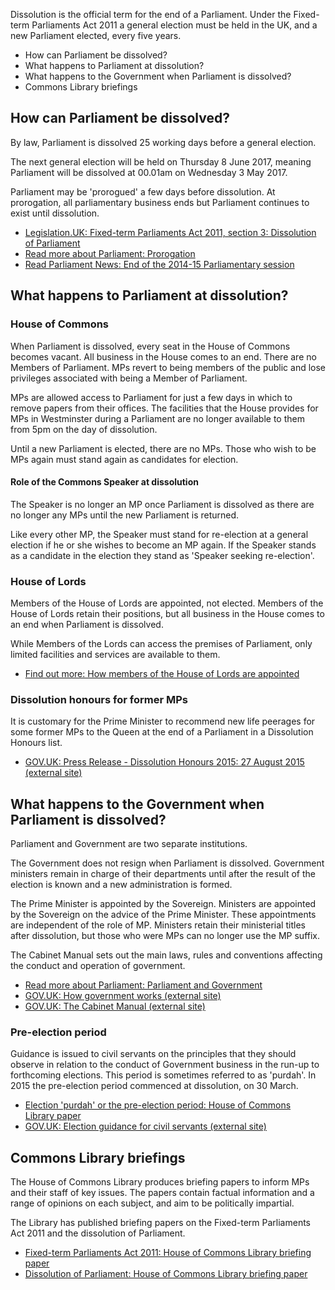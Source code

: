 <p>Dissolution is the official term for the end of a Parliament. Under the Fixed-term Parliaments Act 2011 a general election must be held in the UK, and a new Parliament elected, every five years.</p>

<ul class="list-bullet">
  <li>How can Parliament be dissolved?</li>
  <li>What happens to Parliament at dissolution?</li>
  <li>What happens to the Government when Parliament is dissolved?</li>
  <li>Commons Library briefings</li>
</ul>

<h2>How can Parliament be dissolved?</h2>
<p>By law, Parliament is dissolved 25 working days before a general election.</p>

<p>The next general election will be held on Thursday 8 June 2017, meaning Parliament will be dissolved at 00.01am on Wednesday 3 May 2017.</p>

<p>Parliament may be 'prorogued' a few days before dissolution. At prorogation, all parliamentary business ends but Parliament continues to exist until dissolution.</p>

<ul>
  <li><a href="http://www.legislation.gov.uk/ukpga/2011/14/section/3">Legislation.UK: Fixed-term Parliaments Act 2011, section 3: Dissolution of Parliament</a></li>
  <li><a href="http://www.parliament.uk/about/how/occasions/prorogation/">Read more about Parliament: Prorogation</a></li>
  <li><a href="http://www.parliament.uk/business/news/2015/march/prorogation-end-of-session/">Read Parliament News: End of the 2014-15 Parliamentary session</a></li>
  </ul>

<h2>What happens to Parliament at dissolution?</h2>

<h3>House of Commons</h3>

<p>When Parliament is dissolved, every seat in the House of Commons becomes vacant. All business in the House comes to an end. There are no Members of Parliament. MPs revert to being members of the public and lose privileges associated with being a Member of Parliament.</p>

<p>MPs are allowed access to Parliament for just a few days in which to remove papers from their offices. The facilities that the House provides for MPs in Westminster during a Parliament are no longer available to them from 5pm on the day of dissolution.</p>

<p>Until a new Parliament is elected, there are no MPs. Those who wish to be MPs again must stand again as candidates for election.</p>

<h4>Role of the Commons Speaker at dissolution</h4>

<p>The Speaker is no longer an MP once Parliament is dissolved as there are no longer any MPs until the new Parliament is returned.<p>

<p>Like every other MP, the Speaker must stand for re-election at a general election if he or she wishes to become an MP again. If the Speaker stands as a candidate in the election they stand as 'Speaker seeking re-election'.</p>

<h3>House of Lords</h3>

<p>Members of the House of Lords are appointed, not elected. Members of the House of Lords retain their positions, but all business in the House comes to an end when Parliament is dissolved.</p>

<p>While Members of the Lords can access the premises of Parliament, only limited facilities and services are available to them.</p>

*   [Find out more: How members of the House of Lords are appointed](http://www.parliament.uk/business/lords/whos-in-the-house-of-lords/members-and-their-roles/how-members-are-appointed/)

### Dissolution honours for former MPs

It is customary for the Prime Minister to recommend new life peerages for some former MPs to the Queen at the end of a Parliament in a Dissolution Honours list.

*   [GOV.UK: Press Release - Dissolution Honours 2015: 27 August 2015 (external site)](https://www.gov.uk/government/news/dissolution-honours-2015)

## What happens to the Government when Parliament is dissolved?

Parliament and Government are two separate institutions.

The Government does not resign when Parliament is dissolved. Government ministers remain in charge of their departments until after the result of the election is known and a new administration is formed.

The Prime Minister is appointed by the Sovereign. Ministers are appointed by the Sovereign on the advice of the Prime Minister. These appointments are independent of the role of MP. Ministers retain their ministerial titles after dissolution, but those who were MPs can no longer use the MP suffix.

The Cabinet Manual sets out the main laws, rules and conventions affecting the conduct and operation of government.

*   [Read more about Parliament: Parliament and Government](http://www.parliament.uk/about/how/role/parliament-government/)
*   [GOV.UK: How government works (external site)](https://www.gov.uk/government/how-government-works)
*   [GOV.UK: The Cabinet Manual (external site)](https://www.gov.uk/government/publications/cabinet-manual)

### Pre-election period 

Guidance is issued to civil servants on the principles that they should observe in relation to the conduct of Government business in the run-up to forthcoming elections. This period is sometimes referred to as 'purdah'. In 2015 the pre-election period commenced at dissolution, on 30 March.

*   [Election 'purdah' or the pre-election period: House of Commons Library paper](http://www.parliament.uk/briefing-papers/SN05262/election-purdah-or-the-preelection-period)
*   [GOV.UK: Election guidance for civil servants (external site)](https://www.gov.uk/government/publications/election-guidance-for-civil-servants)

## Commons Library briefings

The House of Commons Library produces briefing papers to inform MPs and their staff of key issues. The papers contain factual information and a range of opinions on each subject, and aim to be politically impartial.

The Library has published briefing papers on the Fixed-term Parliaments Act 2011 and the dissolution of Parliament.

*   [Fixed-term Parliaments Act 2011: House of Commons Library briefing paper](http://www.parliament.uk/business/publications/research/briefing-papers/SN06111/fixedterm-parliaments-act-2011)
*   [Dissolution of Parliament: House of Commons Library briefing paper](http://www.parliament.uk/business/publications/research/briefing-papers/SN05085/dissolution-of-parliament)
